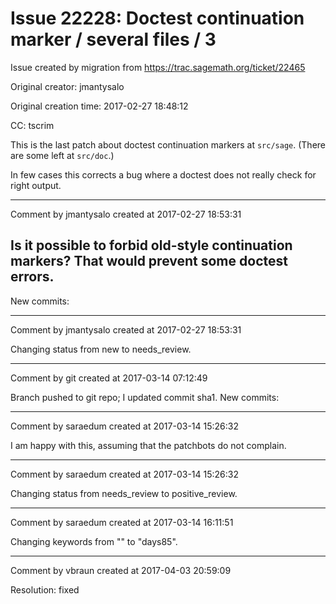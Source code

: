# Issue 22228: Doctest continuation marker / several files / 3

Issue created by migration from https://trac.sagemath.org/ticket/22465

Original creator: jmantysalo

Original creation time: 2017-02-27 18:48:12

CC:  tscrim

This is the last patch about doctest continuation markers at `src/sage`. (There are some left at `src/doc`.)

In few cases this corrects a bug where a doctest does not really check for right output.



---

Comment by jmantysalo created at 2017-02-27 18:53:31

Is it possible to forbid old-style continuation markers? That would prevent some doctest errors.
----
New commits:


---

Comment by jmantysalo created at 2017-02-27 18:53:31

Changing status from new to needs_review.


---

Comment by git created at 2017-03-14 07:12:49

Branch pushed to git repo; I updated commit sha1. New commits:


---

Comment by saraedum created at 2017-03-14 15:26:32

I am happy with this, assuming that the patchbots do not complain.


---

Comment by saraedum created at 2017-03-14 15:26:32

Changing status from needs_review to positive_review.


---

Comment by saraedum created at 2017-03-14 16:11:51

Changing keywords from "" to "days85".


---

Comment by vbraun created at 2017-04-03 20:59:09

Resolution: fixed
